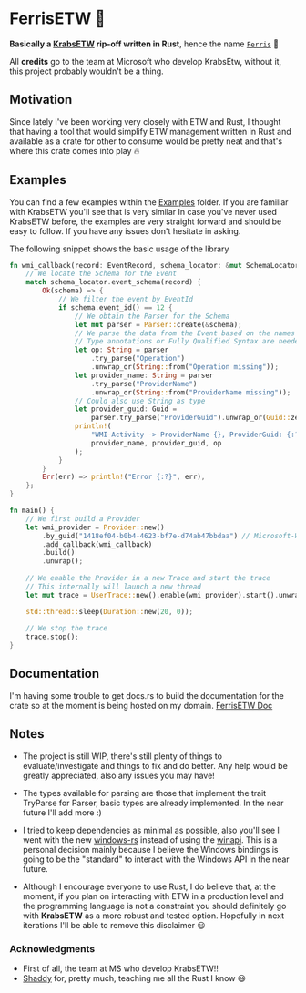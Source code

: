 # FerrisETW 🦀
**Basically a [KrabsETW](https://github.com/microsoft/krabsetw/) rip-off written in Rust**, 
hence the name [`Ferris`](https://rustacean.net/) 🦀

All **credits** go to the team at Microsoft who develop KrabsEtw, without it, this project 
probably wouldn't be a thing.

## Motivation
Since lately I've been working very closely with ETW and Rust, I thought that having a tool that
would simplify ETW management written in Rust and available as a crate for other to consume would
be pretty neat and that's where this crate comes into play 🔥

## Examples
You can find a few examples within the [Examples](./examples) folder. If you are familiar with KrabsETW you'll see that is very similar
In case you've never used KrabsETW before, the examples are very straight forward and should be easy to follow. If you have
any issues don't hesitate in asking.

The following snippet shows the basic usage of the library
```rust
fn wmi_callback(record: EventRecord, schema_locator: &mut SchemaLocator) {
    // We locate the Schema for the Event
    match schema_locator.event_schema(record) {
        Ok(schema) => {
            // We filter the event by EventId
            if schema.event_id() == 12 {
                // We obtain the Parser for the Schema
                let mut parser = Parser::create(&schema);
                // We parse the data from the Event based on the names of the fields of the Event
                // Type annotations or Fully Qualified Syntax are needed when calling TryParse
                let op: String = parser
                    .try_parse("Operation")
                    .unwrap_or(String::from("Operation missing"));
                let provider_name: String = parser
                    .try_parse("ProviderName")
                    .unwrap_or(String::from("ProviderName missing"));
                // Could also use String as type
                let provider_guid: Guid =
                    parser.try_parse("ProviderGuid").unwrap_or(Guid::zeroed());
                println!(
                    "WMI-Activity -> ProviderName {}, ProviderGuid: {:?}, Operation: {}",
                    provider_name, provider_guid, op
                );
            }
        }
        Err(err) => println!("Error {:?}", err),
    };
}

fn main() {
    // We first build a Provider
    let wmi_provider = Provider::new()
        .by_guid("1418ef04-b0b4-4623-bf7e-d74ab47bbdaa") // Microsoft-Windows-WMI-Activity
        .add_callback(wmi_callback)
        .build()
        .unwrap();
  
    // We enable the Provider in a new Trace and start the trace
    // This internally will launch a new thread
    let mut trace = UserTrace::new().enable(wmi_provider).start().unwrap();

    std::thread::sleep(Duration::new(20, 0));
  
    // We stop the trace
    trace.stop();
}
```
## Documentation
I'm having some trouble to get docs.rs to build the documentation for the crate so at the moment is being hosted on my domain.
[FerrisETW Doc](https://www.n4r1b.com/doc/ferrisetw/index.html)

## Notes
- The project is still WIP, there's still plenty of things to evaluate/investigate and things to fix and do better.
  Any help would be greatly appreciated, also any issues you may have!

  
- The types available for parsing are those that implement the trait TryParse for Parser, basic types are already
  implemented. In the near future I'll add more :)
  

- I tried to keep dependencies as minimal as possible, also you'll see I went with the new [windows-rs](https://github.com/microsoft/windows-rs) instead of 
  using the [winapi](https://docs.rs/winapi/0.3.9/winapi/). This is a personal decision mainly because I believe the
  Windows bindings is going to be the "standard" to interact with the Windows API in the near future.


- Although I encourage everyone to use Rust, I do believe that, at the moment, if you plan on interacting
  with ETW in a production level and the programming language is not a constraint you should definitely
  go with **KrabsETW** as a more robust and tested option. Hopefully in next iterations I'll be able
  to remove this disclaimer 😃
  
### Acknowledgments
- First of all, the team at MS who develop KrabsETW!! 
- [Shaddy](https://github.com/Shaddy) for, pretty much, teaching me all the Rust I know 😃
